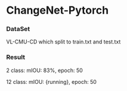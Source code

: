 # ChangeNet-Pytorch

### DataSet
  
  VL-CMU-CD which split to train.txt and test.txt
  
### Result
  
  2 class: mIOU: 83%, epoch: 50
  
  12 class: mIOU: {running}, epoch: 50
